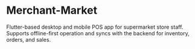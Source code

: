 # Merchant-Market
Flutter-based desktop and mobile POS app for supermarket store staff. Supports offline-first operation and syncs with the backend for inventory, orders, and sales.
